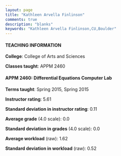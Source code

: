 ```yaml
---
layout: page
title: "Kathleen Arvella Finlinson" 
comments: true
description: "blanks"
keywords: "Kathleen Arvella Finlinson,CU,Boulder"
---
```

<head>
<script src="https://ajax.googleapis.com/ajax/libs/jquery/2.1.3/jquery.min.js"></script>
<script src="https://dl.dropboxusercontent.com/s/pc42nxpaw1ea4o9/highcharts.js?dl=0"></script>
<!-- <script src="../assets/js/highcharts.js"></script> -->
<style type="text/css">@font-face {
	font-family: "Bebas Neue";
	src: url(https://www.filehosting.org/file/details/544349/BebasNeue Regular.otf) format("opentype");
	}
	h1.Bebas { 
		font-family: "Bebas Neue", Verdana, Tahoma;
	}
</style>
</head>
	   
#### TEACHING INFORMATION

**College**: College of Arts and Sciences

**Classes taught**: APPM 2460

#### APPM 2460: Differential Equations Computer Lab

**Terms taught**: Spring 2015, Spring 2015

**Instructor rating**: 5.61

**Standard deviation in instructor rating**: 0.11

**Average grade** (4.0 scale): 0.0

**Standard deviation in grades** (4.0 scale): 0.0

**Average workload** (raw): 1.62

**Standard deviation in workload** (raw): 0.52

